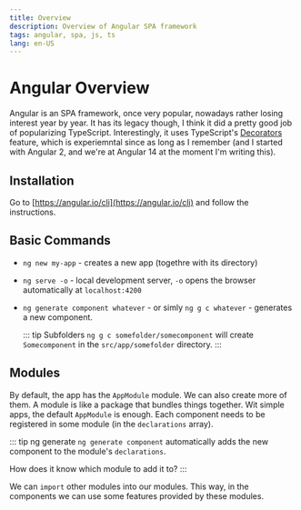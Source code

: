 ```yaml
---
title: Overview
description: Overview of Angular SPA framework
tags: angular, spa, js, ts
lang: en-US
---
```


# Angular Overview

Angular is an SPA framework, once very popular, nowadays rather losing interest
year by year. It has its legacy though, I think it did a pretty good job of
popularizing TypeScript. Interestingly, it uses TypeScript's
[Decorators](https://www.typescriptlang.org/docs/handbook/decorators.html)
feature, which is experiemntal since as long as I remember (and I started with
Angular 2, and we're at Angular 14 at the moment I'm writing this).

## Installation

Go to [https://angular.io/cli](https://angular.io/cli) and follow the
instructions.

## Basic Commands

-   `ng new my-app` - creates a new app (togethre with its directory)
-   `ng serve -o` - local development server, `-o` opens the browser automatically
    at `localhost:4200`
-   `ng generate component whatever` - or simly `ng g c whatever` - generates a
    new component.

    ::: tip Subfolders
    `ng g c somefolder/somecomponent` will create `Somecomponent` in the
    `src/app/somefolder` directory.
    :::

## Modules

By default, the app has the `AppModule` module. We can also create more of them.
A module is like a package that bundles things together. Wit simple apps, the
default `AppModule` is enough. Each component needs to be registered in some
module (in the `declarations` array).

::: tip ng generate
`ng generate component` automatically adds the new component to the module's
`declarations`.

How does it know which module to add it to?
:::

We can `import` other modules into our modules. This way, in the components we
can use some features provided by these modules.
